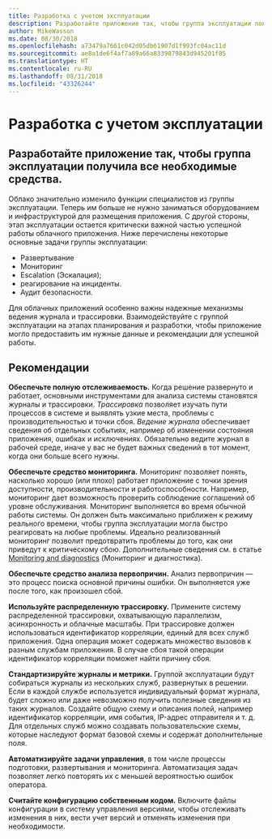 ```yaml
---
title: Разработка с учетом эксплуатации
description: Разработайте приложение так, чтобы группа эксплуатации получила все необходимые средства.
author: MikeWasson
ms.date: 08/30/2018
ms.openlocfilehash: a73479a7661c042d05db61907d1f993fc04ac11d
ms.sourcegitcommit: ae8a1de6f4af7a89a66a8339879843d945201f85
ms.translationtype: HT
ms.contentlocale: ru-RU
ms.lasthandoff: 08/31/2018
ms.locfileid: "43326244"
---
```

# <a name="design-for-operations"></a>Разработка с учетом эксплуатации

## <a name="design-an-application-so-that-the-operations-team-has-the-tools-they-need"></a>Разработайте приложение так, чтобы группа эксплуатации получила все необходимые средства.

Облако значительно изменило функции специалистов из группы эксплуатации. Теперь им больше не нужно заниматься оборудованием и инфраструктурой для размещения приложения.  С другой стороны, этап эксплуатации остается критически важной частью успешной работы облачного приложения. Ниже перечислены некоторые основные задачи группы эксплуатации:

- Развертывание
- Мониторинг
- Escalation (Эскалация);
- реагирование на инциденты.
- Аудит безопасности.

Для облачных приложений особенно важны надежные механизмы ведения журнала и трассировки. Взаимодействуйте с группой эксплуатации на этапах планирования и разработки, чтобы приложение могло предоставить им нужные данные и рекомендации для успешной работы.  <!-- to do: Link to DevOps checklist -->

## <a name="recommendations"></a>Рекомендации

**Обеспечьте полную отслеживаемость.** Когда решение развернуто и работает, основными инструментами для анализа системы становятся журналы и трассировки. *Трассировка* позволяет изучать пути процессов в системе и выявлять узкие места, проблемы с производительностью и точки сбоя. *Ведение журнала* обеспечивает сведения об отдельных событиях, например об изменении состояния приложения, ошибках и исключениях. Обязательно ведите журнал в рабочей среде, иначе у вас не будет важных сведений в тот момент, когда они больше всего нужны.

**Обеспечьте средство мониторинга.** Мониторинг позволяет понять, насколько хорошо (или плохо) работает приложение с точки зрения доступности, производительности и работоспособности. Например, мониторинг дает возможность проверить соблюдение соглашений об уровне обслуживания. Мониторинг выполняется во время обычной работы системы. Он должен быть максимально приближен к режиму реального времени, чтобы группа эксплуатации могла быстро реагировать на любые проблемы. Идеально реализованный мониторинг позволит предотвратить проблемы до того, как они приведут к критическому сбою. Дополнительные сведения см. в статье [Monitoring and diagnostics][monitoring] (Мониторинг и диагностика).

**Обеспечьте средство анализа первопричин.** Анализ первопричин — это процесс поиска основной причины ошибки. Он выполняется уже после того, как произошел сбой. 

**Используйте распределенную трассировку.** Примените систему распределенной трассировки, охватывающую параллелизм, асинхронность и облачные масштабы. При трассировке должен использоваться идентификатор корреляции, единый для всех служб приложения. Одна операция может содержать множество вызовов к разным службам приложения. В случае сбоя такой операции идентификатор корреляции поможет найти причину сбоя. 

**Стандартизируйте журналы и метрики.** Группой эксплуатации будут собираться журналы из нескольких служб, развернутых в решении. Если в каждой службе используется индивидуальный формат журнала, будет сложно или даже невозможно получить полезные сведения из таких журналов. Создайте общую схему и описания полей, например идентификатор корреляции, имя события, IP-адрес отправителя и т. д. Для отдельных служб можно создавать пользовательские схемы, которые наследуют формат базовой схемы и содержат дополнительные поля.

**Автоматизируйте задачи управления**, в том числе процессы подготовки, развертывания и мониторинга. Автоматизация задач позволяет легко повторять их с меньшей вероятностью ошибок оператора. 

**Считайте конфигурацию собственным кодом.** Включите файлы конфигурации в систему управления версиями, чтобы отслеживать изменения в них, вести учет версий и отменять изменения при необходимости. 


<!-- links -->

[monitoring]: ../../best-practices/monitoring.md


